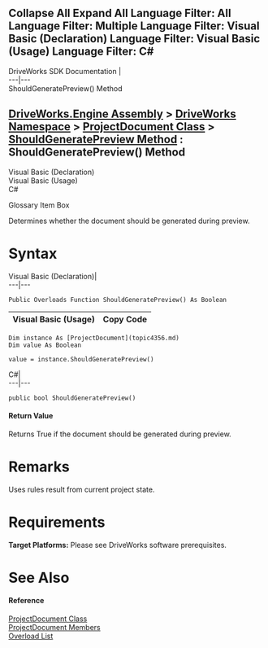        

 Collapse All Expand All  Language Filter: All  Language Filter: Multiple  Language Filter: Visual Basic (Declaration) Language Filter: Visual Basic (Usage) Language Filter: C#  
---  
DriveWorks SDK Documentation  |   
---|---  
ShouldGeneratePreview() Method   
  
[DriveWorks.Engine Assembly](topic2156.md) > [DriveWorks Namespace](topic2159.md) > [ProjectDocument Class](topic4356.md) > [ShouldGeneratePreview Method](topic4386.md) : ShouldGeneratePreview() Method  
---  
  
Visual Basic (Declaration)    
Visual Basic (Usage)    
C# 

Glossary Item Box

Determines whether the document should be generated during preview. 

# Syntax

Visual Basic (Declaration)|   
---|---  
      
    
    Public Overloads Function ShouldGeneratePreview() As Boolean  
  
Visual Basic (Usage)| Copy Code  
---|---  
      
    
    Dim instance As [ProjectDocument](topic4356.md)
    Dim value As Boolean
     
    value = instance.ShouldGeneratePreview()  
  
C#|   
---|---  
      
    
    public bool ShouldGeneratePreview()  
  
#### Return Value

Returns True if the document should be generated during preview.

# Remarks

Uses rules result from current project state.

# Requirements

**Target Platforms:** Please see DriveWorks software prerequisites.

# See Also

#### Reference

[ProjectDocument Class](topic4356.md)   
[ProjectDocument Members](topic4357.md)   
[Overload List](topic4386.md)


